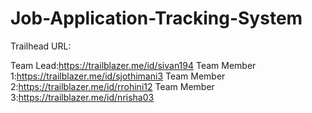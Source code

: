 # Job-Application-Tracking-System

Trailhead URL:

Team Lead:https://trailblazer.me/id/sivan194
Team Member 1:https://trailblazer.me/id/sjothimani3
Team Member 2:https://trailblazer.me/id/rrohini12
Team Member 3:https://trailblazer.me/id/nrisha03
